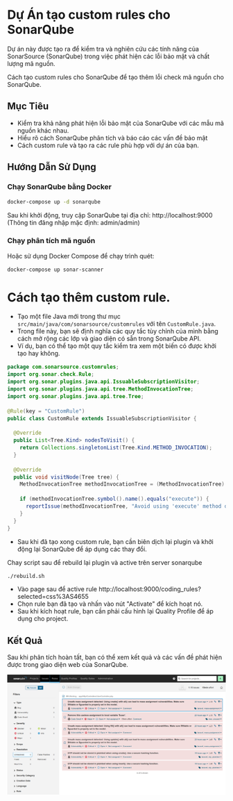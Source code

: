 # Dự Án tạo custom rules cho SonarQube

Dự án này được tạo ra để kiểm tra và nghiên cứu các tính năng của SonarSource (SonarQube) trong việc phát hiện các lỗi bảo mật và chất lượng mã nguồn.

Cách tạo custom rules cho SonarQube để tạo thêm lỗi check mã nguồn cho SonarQube.

## Mục Tiêu

- Kiểm tra khả năng phát hiện lỗi bảo mật của SonarQube với các mẫu mã nguồn khác nhau.
- Hiểu rõ cách SonarQube phân tích và báo cáo các vấn đề bảo mật
- Cách custom rule và tạo ra các rule phù hợp với dự án của bạn.

## Hướng Dẫn Sử Dụng

### Chạy SonarQube bằng Docker

```bash
docker-compose up -d sonarqube
```

Sau khi khởi động, truy cập SonarQube tại địa chỉ: http://localhost:9000  
(Thông tin đăng nhập mặc định: admin/admin)

### Chạy phân tích mã nguồn

Hoặc sử dụng Docker Compose để chạy trình quét:

```bash
docker-compose up sonar-scanner
```

# Cách tạo thêm custom rule.
- Tạo một file Java mới trong thư mục `src/main/java/com/sonarsource/customrules` với tên `CustomRule.java`.
- Trong file này, bạn sẽ định nghĩa các quy tắc tùy chỉnh của mình bằng cách mở rộng các lớp và giao diện có sẵn trong SonarQube API.
- Ví dụ, bạn có thể tạo một quy tắc kiểm tra xem một biến có được khởi tạo hay không.

```java
package com.sonarsource.customrules;
import org.sonar.check.Rule;
import org.sonar.plugins.java.api.IssuableSubscriptionVisitor;
import org.sonar.plugins.java.api.tree.MethodInvocationTree;
import org.sonar.plugins.java.api.tree.Tree;

@Rule(key = "CustomRule")
public class CustomRule extends IssuableSubscriptionVisitor {

  @Override
  public List<Tree.Kind> nodesToVisit() {
    return Collections.singletonList(Tree.Kind.METHOD_INVOCATION);
  }

  @Override
  public void visitNode(Tree tree) {
    MethodInvocationTree methodInvocationTree = (MethodInvocationTree) tree;

    if (methodInvocationTree.symbol().name().equals("execute")) {
      reportIssue(methodInvocationTree, "Avoid using 'execute' method directly.");
    }
  }
}
```

- Sau khi đã tạo xong custom rule, bạn cần biên dịch lại plugin và khởi động lại SonarQube để áp dụng các thay đổi.

Chay script sau để rebuild lại plugin và active trên server sonarqube

```bash
./rebuild.sh
```

- Vào page sau để active rule http://localhost:9000/coding_rules?selected=css%3AS4655
- Chọn rule bạn đã tạo và nhấn vào nút "Activate" để kích hoạt nó.
- Sau khi kích hoạt rule, bạn cần phải cấu hình lại Quality Profile để áp dụng cho project.


## Kết Quả

Sau khi phân tích hoàn tất, bạn có thể xem kết quả và các vấn đề phát hiện được trong giao diện web của SonarQube.


![SonarQube Analysis Result](./demo-sonarquebe.png)

